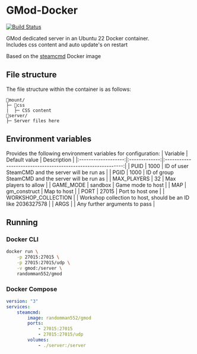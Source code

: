 # GMod-Docker
[![Build Status](https://drone.ggrainger.uk/api/badges/ggrainger/GMod/status.svg)](https://drone.ggrainger.uk/ggrainger/GMod)

GMod dedicated server in an Ubuntu 22 Docker container.\
Includes css content and auto update's on restart

Based on the [steamcmd](https://github.com/steamcmd/docker) Docker image

## File structure
The file structure within the container is as follows:
```
📁mount/
├─ 📁css
|  ├─ CSS content
📁server/
├─ Server files here
```

## Environment variables
Provides the following environment variables for configuration:
| Variable            | Default value | Description                                                  |
|:-------------------:|:-------------:|:------------------------------------------------------------:|
| PUID                | 1000          | ID of user SteamCMD and the server will be run as            |
| PGID                | 1000          | ID of group SteamCMD and the server will be run as           |
| MAX_PLAYERS         | 32            | Max players to allow                                         |
| GAME_MODE           | sandbox       | Game mode to host                                            |
| MAP                 | gm_construct  | Map to host                                                  |
| PORT                | 27015         | Port to host one                                             |
| WORKSHOP_COLLECTION |               | Workshop collection to host, should be an ID like 2036327578 |
| ARGS                |               | Any further arguments to pass                                |

## Running
### Docker CLI
```sh
docker run \
    -p 27015:27015 \
    -p 27015:27015/udp \
    -v gmod:/server \
    randomman552/gmod
```

### Docker Compose
```yml
version: "3"
services:
    steamcmd:
        image: randomman552/gmod
        ports:
            - 27015:27015
            - 27015:27015/udp
        volumes:
            - ./server:/server
```
